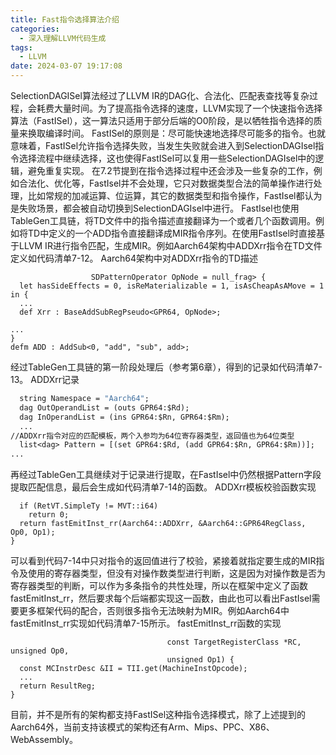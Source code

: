 ```yaml
---
title: Fast指令选择算法介绍
categories:
  - 深入理解LLVM代码生成
tags:
  - LLVM 
date: 2024-03-07 19:17:08
---
```

SelectionDAGISel算法经过了LLVM IR的DAG化、合法化、匹配表查找等复杂过程，会耗费大量时间。为了提高指令选择的速度，LLVM实现了一个快速指令选择算法（FastISel），这一算法只适用于部分后端的O0阶段，是以牺牲指令选择的质量来换取编译时间。
FastISel的原则是：尽可能快速地选择尽可能多的指令。也就意味着，FastISel允许指令选择失败，当发生失败就会进入到SelectionDAGIsel指令选择流程中继续选择，这也使得FastISel可以复用一些SelectionDAGIsel中的逻辑，避免重复实现。
在7.2节提到在指令选择过程中还会涉及一些复杂的工作，例如合法化、优化等，FastIsel并不会处理，它只对数据类型合法的简单操作进行处理，比如常规的加减运算、位运算，其它的数据类型和指令操作，FastIsel都认为是失败场景，都会被自动切换到SelectionDAGIsel中进行。
FastIsel也使用TableGen工具链，将TD文件中的指令描述直接翻译为一个或者几个函数调用。例如将TD中定义的一个ADD指令直接翻译成MIR指令序列。在使用FastIsel时直接基于LLVM IR进行指令匹配，生成MIR。例如Aarch64架构中ADDXrr指令在TD文件定义如代码清单7-12。
Aarch64架构中对ADDXrr指令的TD描述
```multiclass AddSub<bit isSub, string mnemonic, string alias,
                  SDPatternOperator OpNode = null_frag> {
  let hasSideEffects = 0, isReMaterializable = 1, isAsCheapAsAMove = 1 in {
  ...
  def Xrr : BaseAddSubRegPseudo<GPR64, OpNode>;

...
}
defm ADD : AddSub<0, "add", "sub", add>;
```

经过TableGen工具链的第一阶段处理后（参考第6章），得到的记录如代码清单7-13。
ADDXrr记录
```def ADDXrr {	
  string Namespace = "Aarch64";
  dag OutOperandList = (outs GPR64:$Rd);
  dag InOperandList = (ins GPR64:$Rn, GPR64:$Rm);
  ...
//ADDXrr指令对应的匹配模板，两个入参均为64位寄存器类型，返回值也为64位类型
  list<dag> Pattern = [(set GPR64:$Rd, (add GPR64:$Rn, GPR64:$Rm))];
...
```
再经过TableGen工具继续对于记录进行提取，在FastIsel中仍然根据Pattern字段提取匹配信息，最后会生成如代码清单7-14的函数。
ADDXrr模板校验函数实现
```unsigned fastEmit_ISD_ADD_MVT_i64_rr(MVT RetVT, unsigned Op0, unsigned Op1) {
  if (RetVT.SimpleTy != MVT::i64)
    return 0;
  return fastEmitInst_rr(Aarch64::ADDXrr, &Aarch64::GPR64RegClass, Op0, Op1);
}
```
可以看到代码7-14中只对指令的返回值进行了校验，紧接着就指定要生成的MIR指令及使用的寄存器类型，但没有对操作数类型进行判断，这是因为对操作数是否为寄存器类型的判断，可以作为多条指令的共性处理，所以在框架中定义了函数fastEmitInst_rr，然后要求每个后端都实现这一函数，由此也可以看出FastIsel需要更多框架代码的配合，否则很多指令无法映射为MIR。例如Aarch64中fastEmitInst_rr实现如代码清单7-15所示。
fastEmitInst_rr函数的实现
```Register FastISel::fastEmitInst_rr(unsigned MachineInstOpcode,
                                   const TargetRegisterClass *RC, unsigned Op0,
                                   unsigned Op1) {
  const MCInstrDesc &II = TII.get(MachineInstOpcode);
  ...
  return ResultReg;
}
```
目前，并不是所有的架构都支持FastISel这种指令选择模式，除了上述提到的Aarch64外，当前支持该模式的架构还有Arm、Mips、PPC、X86、WebAssembly。
<!-- more -->
